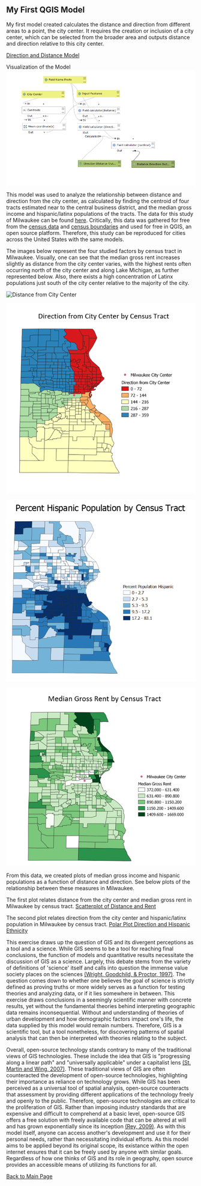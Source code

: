 ## My First QGIS Model

My first model created calculates the distance and direction from different areas to a point, the city center. It requires the creation or inclusion of a city center, which can be selected from the broader area and outputs distance and direction relative to this city center.

[Direction and Distance Model](distdirmodelnov.model3)

Visualization of the Model
![Distance Direction Model](model.PNG)

This model was used to analyze the relationship between distance and direction from the city center, as calculated by finding the centroid of four tracts estimated near to the central business district, and the median gross income and hispanic/latinx populations of the tracts. The data for this study of Milwaukee can be found [here](MilwaukeeData.zip).  Critically, this data was gathered for free from the [census data](https://factfinder.census.gov/) and [census boundaries]( https://www.census.gov/geographies/mapping-files/timeseries/geo/carto-boundary-file.htm) and used for free in QGIS, an open source platform.  Therefore, this study can be reproduced for cities across the United States with the same models.  

The images below represent the four studied factors by census tract in Milwaukee.  Visually, one can see that the median gross rent increases slightly as distance from the city center varies, with the highest rents often occurring north of the city center and along Lake Michigan, as further represented below. Also, there exists a high concentration of Latinx populations just south of the city center relative to the majority of the city.   

![Distance from City Center](.PNG)

![Direction from City Center](direction.PNG)

![Hispanic Population](latpop.PNG)

![Median Gross Rent](rent.PNG)

From this data, we created plots of median gross income and hispanic populations as a function of distance and direction.  See below plots of the relationship between these measures in Milwaukee.  

The first plot relates distance from the city center and median gross rent in Milwaukee by census tract.
[Scatterplot of Distance and Rent](distanceplotnew.html)

The second plot relates direction from the city center and hispanic/latinx population in Milwaukee by census tract.
[Polar Plot Direction and Hispanic Ethnicity](directionplotnew.html)

This exercise draws up the question of GIS and its divergent perceptions as a tool and a science.  While GIS seems to be a tool for reaching final conclusions, the function of models and quantitative results necessitate the discussion of GIS as a science.  Largely, this debate stems from the variety of definitions of 'science' itself and calls into question the immense value society places on the sciences [(Wright, Goodchild, & Proctor, 1997)](https://doi.org/10.1111/0004-5608.872057).  The question comes down to whether one believes the goal of science is strictly defined as proving truths or more widely serves as a function for testing theories and analyzing data, or if it lies somewhere in between. This exercise draws conclusions in a seemingly scientific manner with concrete results, yet without the fundamental theories behind interpreting geographic data remains inconsequential.  Without and understanding of theories of urban development and how demographic factors impact one's life, the data supplied by this model would remain numbers.  Therefore, GIS is a scientific tool, but a tool nonetheless, for discovering patterns of spatial analysis that can then be interpreted with theories relating to the subject.   

Overall, open-source technology stands contrary to many of the traditional views of GIS technologies.  These include the idea that GIS is "progressing along a linear path" and "universally applicable" under a capitalist lens [(St. Martin and Wing, 2007)](https://doi.org/10.3138/carto.42.3.235).  These traditional views of GIS are often counteracted the development of open-source technologies, highlighting their importance as reliance on technology grows.  While GIS has been perceived as a universal tool of spatial analysis, open-source counteracts that assessment by providing different applications of the technology freely and openly to the public.  Therefore, open-source technologies are critical to the proliferation of GIS.  Rather than imposing industry standards that are expensive and difficult to comprehend at a basic level, open-source GIS offers a free solution with freely available code that can be altered at will and has grown exponentially since its inception [(Rey, 2009)](https://doi.org/10.1007/s10109-009-0086-8).  As with this model itself, anyone can access another's development and use it for their personal needs, rather than necessitating individual efforts.  As this model aims to be applied beyond its original scope, its existance within the open internet ensures that it can be freely used by anyone with similar goals.  Regardless of how one thinks of GIS and its role in geography, open source provides an accessible means of utilizing its functions for all.     

[Back to Main Page](https://pdickson2.github.io/)
